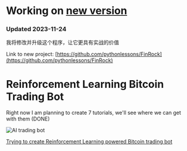 # Working on [new version](https://github.com/pythonlessons/FinRock)
### Updated 2023-11-24
我将修改并升级这个程序，让它更具有实战的价值

Link to new project: [https://github.com/pythonlessons/FinRock](https://github.com/pythonlessons/FinRock)

# Reinforcement Learning Bitcoin Trading Bot

Right now I am planning to create 7 tutorials, we'll see where we can get with them (DONE)

![AI trading bot](RL-Bitcoin-trading-bot_5/IMAGES/gameplay.gif)

[Trying to create Reinforcement Learning powered Bitcoin trading bot](https://pylessons.com/RL-BTC-BOT)
